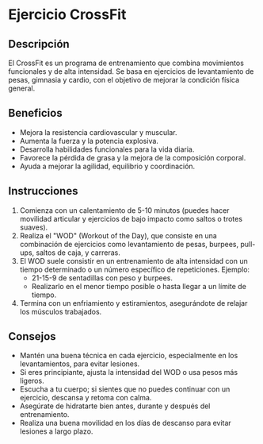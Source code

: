 # Ejercicio CrossFit

## Descripción
El CrossFit es un programa de entrenamiento que combina movimientos funcionales y de alta intensidad. Se basa en ejercicios de levantamiento de pesas, gimnasia y cardio, con el objetivo de mejorar la condición física general.

## Beneficios
- Mejora la resistencia cardiovascular y muscular.
- Aumenta la fuerza y la potencia explosiva.
- Desarrolla habilidades funcionales para la vida diaria.
- Favorece la pérdida de grasa y la mejora de la composición corporal.
- Ayuda a mejorar la agilidad, equilibrio y coordinación.

## Instrucciones
1. Comienza con un calentamiento de 5-10 minutos (puedes hacer movilidad articular y ejercicios de bajo impacto como saltos o trotes suaves).
2. Realiza el "WOD" (Workout of the Day), que consiste en una combinación de ejercicios como levantamiento de pesas, burpees, pull-ups, saltos de caja, y carreras.
3. El WOD suele consistir en un entrenamiento de alta intensidad con un tiempo determinado o un número específico de repeticiones. Ejemplo:
   - 21-15-9 de sentadillas con peso y burpees.
   - Realizarlo en el menor tiempo posible o hasta llegar a un límite de tiempo.
4. Termina con un enfriamiento y estiramientos, asegurándote de relajar los músculos trabajados.

## Consejos
- Mantén una buena técnica en cada ejercicio, especialmente en los levantamientos, para evitar lesiones.
- Si eres principiante, ajusta la intensidad del WOD o usa pesos más ligeros.
- Escucha a tu cuerpo; si sientes que no puedes continuar con un ejercicio, descansa y retoma con calma.
- Asegúrate de hidratarte bien antes, durante y después del entrenamiento.
- Realiza una buena movilidad en los días de descanso para evitar lesiones a largo plazo.
